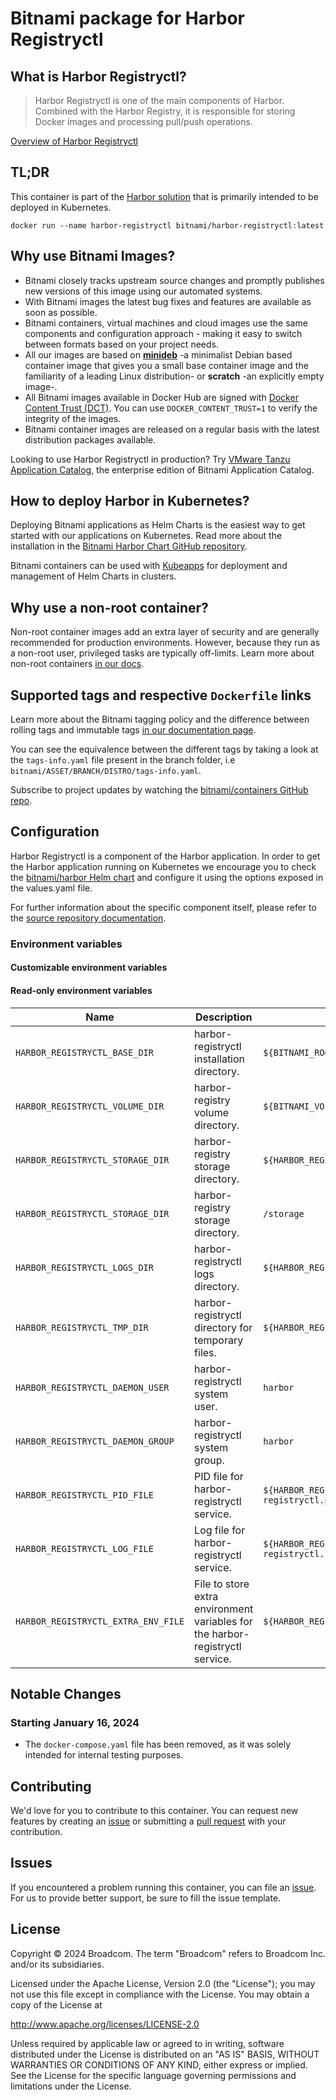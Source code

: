 # Bitnami package for Harbor Registryctl

## What is Harbor Registryctl?

> Harbor Registryctl is one of the main components of Harbor. Combined with the Harbor Registry, it is responsible for storing Docker images and processing pull/push operations.

[Overview of Harbor Registryctl](https://github.com/goharbor/harbor)

## TL;DR

This container is part of the [Harbor solution](https://github.com/bitnami/charts/tree/main/bitnami/harbor) that is primarily intended to be deployed in Kubernetes.

```console
docker run --name harbor-registryctl bitnami/harbor-registryctl:latest
```

## Why use Bitnami Images?

* Bitnami closely tracks upstream source changes and promptly publishes new versions of this image using our automated systems.
* With Bitnami images the latest bug fixes and features are available as soon as possible.
* Bitnami containers, virtual machines and cloud images use the same components and configuration approach - making it easy to switch between formats based on your project needs.
* All our images are based on [**minideb**](https://github.com/bitnami/minideb) -a minimalist Debian based container image that gives you a small base container image and the familiarity of a leading Linux distribution- or **scratch** -an explicitly empty image-.
* All Bitnami images available in Docker Hub are signed with [Docker Content Trust (DCT)](https://docs.docker.com/engine/security/trust/content_trust/). You can use `DOCKER_CONTENT_TRUST=1` to verify the integrity of the images.
* Bitnami container images are released on a regular basis with the latest distribution packages available.

Looking to use Harbor Registryctl in production? Try [VMware Tanzu Application Catalog](https://bitnami.com/enterprise), the enterprise edition of Bitnami Application Catalog.

## How to deploy Harbor in Kubernetes?

Deploying Bitnami applications as Helm Charts is the easiest way to get started with our applications on Kubernetes. Read more about the installation in the [Bitnami Harbor Chart GitHub repository](https://github.com/bitnami/charts/tree/master/bitnami/harbor).

Bitnami containers can be used with [Kubeapps](https://kubeapps.dev/) for deployment and management of Helm Charts in clusters.

## Why use a non-root container?

Non-root container images add an extra layer of security and are generally recommended for production environments. However, because they run as a non-root user, privileged tasks are typically off-limits. Learn more about non-root containers [in our docs](https://docs.bitnami.com/tutorials/work-with-non-root-containers/).

## Supported tags and respective `Dockerfile` links

Learn more about the Bitnami tagging policy and the difference between rolling tags and immutable tags [in our documentation page](https://docs.bitnami.com/tutorials/understand-rolling-tags-containers/).

You can see the equivalence between the different tags by taking a look at the `tags-info.yaml` file present in the branch folder, i.e `bitnami/ASSET/BRANCH/DISTRO/tags-info.yaml`.

Subscribe to project updates by watching the [bitnami/containers GitHub repo](https://github.com/bitnami/containers).

## Configuration

Harbor Registryctl is a component of the Harbor application. In order to get the Harbor application running on Kubernetes we encourage you to check the [bitnami/harbor Helm chart](https://github.com/bitnami/charts/tree/master/bitnami/harbor) and configure it using the options exposed in the values.yaml file.

For further information about the specific component itself, please refer to the [source repository documentation](https://github.com/goharbor/harbor/tree/main/docs).

### Environment variables

#### Customizable environment variables

#### Read-only environment variables

| Name                                | Description                                                                   | Value                                                   |
|-------------------------------------|-------------------------------------------------------------------------------|---------------------------------------------------------|
| `HARBOR_REGISTRYCTL_BASE_DIR`       | harbor-registryctl installation directory.                                    | `${BITNAMI_ROOT_DIR}/harbor-registryctl`                |
| `HARBOR_REGISTRYCTL_VOLUME_DIR`     | harbor-registry volume directory.                                             | `${BITNAMI_VOLUME_DIR}/harbor-registry`                 |
| `HARBOR_REGISTRYCTL_STORAGE_DIR`    | harbor-registry storage directory.                                            | `${HARBOR_REGISTRYCTL_VOLUME_DIR}/storage`              |
| `HARBOR_REGISTRYCTL_STORAGE_DIR`    | harbor-registry storage directory.                                            | `/storage`                                              |
| `HARBOR_REGISTRYCTL_LOGS_DIR`       | harbor-registryctl logs directory.                                            | `${HARBOR_REGISTRYCTL_BASE_DIR}/logs`                   |
| `HARBOR_REGISTRYCTL_TMP_DIR`        | harbor-registryctl directory for temporary files.                             | `${HARBOR_REGISTRYCTL_BASE_DIR}/tmp`                    |
| `HARBOR_REGISTRYCTL_DAEMON_USER`    | harbor-registryctl system user.                                               | `harbor`                                                |
| `HARBOR_REGISTRYCTL_DAEMON_GROUP`   | harbor-registryctl system group.                                              | `harbor`                                                |
| `HARBOR_REGISTRYCTL_PID_FILE`       | PID file for harbor-registryctl service.                                      | `${HARBOR_REGISTRYCTL_TMP_DIR}/harbor-registryctl.pid`  |
| `HARBOR_REGISTRYCTL_LOG_FILE`       | Log file for harbor-registryctl service.                                      | `${HARBOR_REGISTRYCTL_LOGS_DIR}/harbor-registryctl.log` |
| `HARBOR_REGISTRYCTL_EXTRA_ENV_FILE` | File to store extra environment variables for the harbor-registryctl service. | `${HARBOR_REGISTRYCTL_BASE_DIR}/.env`                   |

## Notable Changes

### Starting January 16, 2024

* The `docker-compose.yaml` file has been removed, as it was solely intended for internal testing purposes.

## Contributing

We'd love for you to contribute to this container. You can request new features by creating an [issue](https://github.com/bitnami/containers/issues) or submitting a [pull request](https://github.com/bitnami/containers/pulls) with your contribution.

## Issues

If you encountered a problem running this container, you can file an [issue](https://github.com/bitnami/containers/issues/new/choose). For us to provide better support, be sure to fill the issue template.

## License

Copyright &copy; 2024 Broadcom. The term "Broadcom" refers to Broadcom Inc. and/or its subsidiaries.

Licensed under the Apache License, Version 2.0 (the "License");
you may not use this file except in compliance with the License.
You may obtain a copy of the License at

<http://www.apache.org/licenses/LICENSE-2.0>

Unless required by applicable law or agreed to in writing, software
distributed under the License is distributed on an "AS IS" BASIS,
WITHOUT WARRANTIES OR CONDITIONS OF ANY KIND, either express or implied.
See the License for the specific language governing permissions and
limitations under the License.
